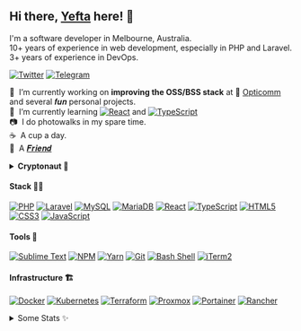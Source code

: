 ## Hi there, [Yefta](https://yefta.com) here! &#128075;

I'm a software developer in Melbourne, Australia.<br />
10+ years of experience in web development, especially in PHP and Laravel.<br />
3+ years of experience in DevOps.

[![Twitter](https://img.shields.io/badge/Twitter-%2300acee.svg?&style=flat&logo=twitter&logoColor=white)](https://www.twitter.com/yeftasutanto)
[![Telegram](https://img.shields.io/badge/Telegram-%230088cc.svg?&style=flat&logo=telegram&logoColor=white)](https://t.me/ysutanto)

&#128301;&nbsp;&nbsp;I’m currently working on **improving the OSS/BSS stack** at :satellite: [Opticomm](https://opticomm.com.au) and several 𝒇𝒖𝒏 personal projects.<br />
&#127793;&nbsp;&nbsp;I’m currently learning [![React](https://img.shields.io/badge/React-%2361DAFB?style=flat&logoColor=%23444&logo=react)](https://reactjs.org/) and [![TypeScript](https://img.shields.io/badge/TypeScript-%233178C6?style=flat&logoColor=%23FFF&logo=typescript)](https://www.typescriptlang.org/)<br />
&#128247;&nbsp;&nbsp;I do photowalks in my spare time.<br />
&#9749;&nbsp;&nbsp;A cup a day.<br />
&#129418;&nbsp;&nbsp;A [𝑭𝒓𝒊𝒆𝒏𝒅](https://www.youtube.com/watch?v=TFvBnUHBYvU)

<details>
  <summary><strong>Cryptonaut &#128640;</strong></summary>
   <em>(noun)</em> : Not to be confused with the coin portfolio tracker of the same name, consider this a portmanteau of the words cryptocurrencer and astronaut. It’s a special type of cryptocurrencer, one who explores the lesser visited galaxies of the cryptocurrency industry.
</details>

#### Stack &#128104;&#8205;&#128187;

[![PHP](https://img.shields.io/badge/PHP-%23adb3d2?style=flat&logoColor=%23333&logo=php)](https://www.php.net/)
[![Laravel](https://img.shields.io/badge/Laravel-%23ff2d20?style=flat&logoColor=%23FFF&logo=laravel)](https://laravel.com/)
[![MySQL](https://img.shields.io/badge/MySQL-%2300758f?style=flat&logoColor=%23FFF&logo=mysql)](https://www.mysql.com/)
[![MariaDB](https://img.shields.io/badge/MariaDB-%23003545?style=flat&logoColor=%23FFF&logo=mariadb)](https://www.mariadb.com/)
[![React](https://img.shields.io/badge/React-%2361DAFB?style=flat&logoColor=%23444&logo=react)](https://reactjs.org/)
[![TypeScript](https://img.shields.io/badge/TypeScript-%233178C6?style=flat&logoColor=%23FFF&logo=typescript)](https://www.typescriptlang.org/)
[![HTML5](https://img.shields.io/badge/HTML5-%23e34c26?style=flat&logoColor=%23FFF&logo=html5)](https://developer.mozilla.org/en-US/docs/Glossary/HTML5)
[![CSS3](https://img.shields.io/badge/CSS3-%231572b6?style=flat&logoColor=%23FFF&logo=css3)](https://developer.mozilla.org/en-US/docs/Web/CSS)
[![JavaScript](https://img.shields.io/badge/JavaScript-%23f0db4f?style=flat&logoColor=%23333&logo=javascript)](https://www.javascript.com/)

#### Tools &#128295;

[![Sublime Text](https://img.shields.io/badge/Sublime%20Text-%23ff9800?style=flat&logoColor=%23FFF&logo=sublime-text)](https://www.sublimetext.com/)
[![NPM](https://img.shields.io/badge/NPM-%23cb3837?style=flat&logoColor=%23FFF&logo=npm)](https://npmjs.com/)
[![Yarn](https://img.shields.io/badge/Yarn-%232c8ebb?style=flat&logoColor=%23FFF&logo=yarn)](https://yarnpkg.com/)
[![Git](https://img.shields.io/badge/Git-%23f34f29?style=flat&logoColor=%23FFF&logo=git)](https://git-scm.com/)
[![Bash Shell](https://img.shields.io/badge/Bash-%234eaa25?style=flat&logoColor=%23FFF&logo=gnu-bash)](https://www.gnu.org/software/bash/)
[![iTerm2](https://img.shields.io/badge/iTerm2-%23000?style=flat&logoColor=%23FFF&logo=iterm2)](https://www.iterm2.com/)

#### Infrastructure &#127959;

[![Docker](https://img.shields.io/badge/Docker-%232496ed?style=flat&logoColor=%23FFF&logo=docker)](https://www.docker.com/)
[![Kubernetes](https://img.shields.io/badge/Kubernetes-%23326cE5?style=flat&logoColor=%23FFF&logo=kubernetes)](https://kubernetes.io/)
[![Terraform](https://img.shields.io/badge/Terraform-%237b42bc?style=flat&logoColor=%23FFF&logo=terraform)](https://www.terraform.io/)
[![Proxmox](https://img.shields.io/badge/Proxmox-%23e57000?style=flat&logoColor=%23FFF&logo=proxmox)](https://www.proxmox.com/en/)
[![Portainer](https://img.shields.io/badge/Portainer-%2313Bef9?style=flat&logoColor=%23FFF&logo=portainer)](https://www.portainer.io/)
[![Rancher](https://img.shields.io/badge/Rancher-%230075a8?style=flat&logoColor=%23FFF&logo=rancher)](https://rancher.com/)

<details>
  <summary>Some Stats &#10024;</summary>
  <br/>
  <div>
    <a href="https://visitorbadge.io/status?path=github.com%2Fnevrending"><img src="https://api.visitorbadge.io/api/visitors?path=github.com%2Fnevrending&label=Visitors&labelColor=%232aaae4&countColor=%23263759&style=flat&labelStyle=none" /></a>
  </div>
  <div>
    <a href="https://github.com/nevrending/github-readme-stats">
      <img height="160em" align="center" src="https://github-readme-stats.vercel.app/api?username=nevrending&show_icons=true&include_all_commits=true&count_private=true&theme=react" alt="NevREnding's GitHub stats" />
    </a>
    <a href="https://github.com/nevrending/github-readme-stats">
      <img height="160em" align="center" src="https://github-readme-stats.vercel.app/api/top-langs/?username=nevrending&layout=compact&theme=react&langs_count=6" alt="NevREnding's Top Lang stats" />
    </a>
  </div>
</details>
